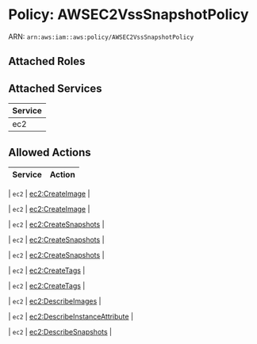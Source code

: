 # Policy: AWSEC2VssSnapshotPolicy

ARN: `arn:aws:iam::aws:policy/AWSEC2VssSnapshotPolicy`

## Attached Roles

## Attached Services

| Service |
|---------|
| ec2 |

## Allowed Actions

| Service | Action |
|:-------:|--------|

| `ec2` | [ec2:CreateImage](../actions.md#ec2:createimage) |

| `ec2` | [ec2:CreateImage](../actions.md#ec2:createimage) |

| `ec2` | [ec2:CreateSnapshots](../actions.md#ec2:createsnapshots) |

| `ec2` | [ec2:CreateSnapshots](../actions.md#ec2:createsnapshots) |

| `ec2` | [ec2:CreateSnapshots](../actions.md#ec2:createsnapshots) |

| `ec2` | [ec2:CreateTags](../actions.md#ec2:createtags) |

| `ec2` | [ec2:CreateTags](../actions.md#ec2:createtags) |

| `ec2` | [ec2:DescribeImages](../actions.md#ec2:describeimages) |

| `ec2` | [ec2:DescribeInstanceAttribute](../actions.md#ec2:describeinstanceattribute) |

| `ec2` | [ec2:DescribeSnapshots](../actions.md#ec2:describesnapshots) |

